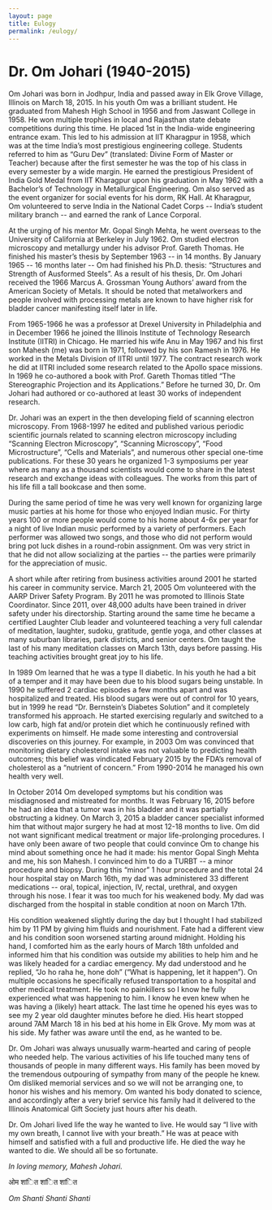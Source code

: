 ```yaml
---
layout: page
title: Eulogy
permalink: /eulogy/
---
```


Dr. Om Johari (1940-2015)
===

Om Johari was born in Jodhpur, India and passed away in Elk Grove Village, Illinois on March 18, 2015.  In his youth Om was a brilliant student.  He graduated from Mahesh High School in 1956 and from Jaswant College in 1958.  He won multiple trophies in local and Rajasthan state debate competitions during this time.  He placed 1st in the India-wide engineering entrance exam.  This led to his admission at IIT Kharagpur in 1958, which was at the time India’s most prestigious engineering college.  Students referred to him as “Guru Dev” (translated: Divine Form of Master or Teacher) because after the first semester he was the top of his class in every semester by a wide margin.  He earned the prestigious President of India Gold Medal from IIT Kharagpur upon his graduation in May 1962 with a Bachelor’s of Technology in Metallurgical Engineering.  Om also served as the event organizer for social events for his dorm, RK Hall.  At Kharagpur, Om volunteered to serve India in the National Cadet Corps -- India’s student military branch -- and earned the rank of Lance Corporal.

At the urging of his mentor Mr. Gopal Singh Mehta, he went overseas to the University of California at Berkeley in July 1962.  Om studied electron microscopy and metallurgy under his advisor Prof. Gareth Thomas.  He finished his master’s thesis by September 1963 -- in 14 months.  By January 1965 -- 16 months later -- Om had finished his Ph.D. thesis: “Structures and Strength of Ausformed Steels”.  As a result of his thesis, Dr. Om Johari received the 1966 Marcus A. Grossman Young Authors’ award from the American Society of Metals.  It should be noted that metalworkers and people involved with processing metals are known to have higher risk for bladder cancer manifesting itself later in life.

From 1965-1966 he was a professor at Drexel University in Philadelphia and in December 1966 he joined the Illinois Institute of Technology Research Institute (IITRI) in Chicago.  He married his wife Anu in May 1967 and his first son Mahesh (me) was born in 1971, followed by his son Ramesh in 1976.  He worked in the Metals Division of IITRI until 1977.  The contract research work he did at IITRI included some research related to the Apollo space missions.  In 1969 he co-authored a book with Prof. Gareth Thomas titled “The Stereographic Projection and its Applications.”  Before he turned 30, Dr. Om Johari had authored or co-authored at least 30 works of independent research.

Dr. Johari was an expert in the then developing field of scanning electron microscopy.  From 1968-1997 he edited and published various periodic scientific journals related to scanning electron microscopy including “Scanning Electron Microscopy”, “Scanning Microscopy”, “Food Microstructure”, “Cells and Materials”, and numerous other special one-time publications.  For these 30 years he organized 1-3 symposiums per year where as many as a thousand scientists would come to share in the latest research and exchange ideas with colleagues.  The works from this part of his life fill a tall bookcase and then some.

During the same period of time he was very well known for organizing large music parties at his home for those who enjoyed Indian music.  For thirty years 100 or more people would come to his home about 4-6x per year for a night of live Indian music performed by a variety of performers.  Each performer was allowed two songs, and those who did not perform would bring pot luck dishes in a round-robin assignment.  Om was very strict in that he did not allow socializing at the parties -- the parties were primarily for the appreciation of music.

A short while after retiring from business activities around 2001 he started his career in community service.  March 21, 2005 Om volunteered with the AARP Driver Safety Program.  By 2011 he was promoted to Illinois State Coordinator.  Since 2011, over 48,000 adults have been trained in driver safety under his directorship. Starting around the same time he became a certified Laughter Club leader and volunteered teaching a very full calendar of meditation, laughter, sudoku, gratitude, gentle yoga, and other classes at many suburban libraries, park districts, and senior centers.  Om taught the last of his many meditation classes on March 13th, days before passing.  His teaching activities brought great joy to his life.

In 1989 Om learned that he was a type II diabetic.  In his youth he had a bit of a temper and it may have been due to his blood sugars being unstable.  In 1990 he suffered 2 cardiac episodes a few months apart and was hospitalized and treated.  His blood sugars were out of control for 10 years, but in 1999 he read “Dr. Bernstein’s Diabetes Solution” and it completely transformed his approach.  He started exercising regularly and switched to a low carb, high fat and/or protein diet which he continuously refined with experiments on himself.  He made some interesting and controversial discoveries on this journey.  For example, in 2003 Om was convinced that monitoring dietary cholesterol intake was not valuable to predicting health outcomes; this belief was vindicated February 2015 by the FDA’s removal of cholesterol as a “nutrient of concern.”  From 1990-2014 he managed his own health very well.

In October 2014 Om developed symptoms but his condition was misdiagnosed and mistreated for months.  It was February 16, 2015 before he had an idea that a tumor was in his bladder and it was partially obstructing a kidney.  On March 3, 2015 a bladder cancer specialist informed him that without major surgery he had at most 12-18 months to live.  Om did not want significant medical treatment or major life-prolonging procedures.  I have only been aware of two people that could convince Om to change his mind about something once he had it made: his mentor Gopal Singh Mehta and me, his son Mahesh.  I convinced him to do a TURBT -- a minor procedure and biopsy.  During this “minor” 1 hour procedure and the total 24 hour hospital stay on March 16th, my dad was administered 33 different medications -- oral, topical, injection, IV, rectal, urethral, and oxygen through his nose.  I fear it was too much for his weakened body.  My dad was discharged from the hospital in stable condition at noon on March 17th.

His condition weakened slightly during the day but I thought I had stabilized him by 11 PM by giving him fluids and nourishment.  Fate had a different view and his condition soon worsened starting around midnight.  Holding his hand, I comforted him as the early hours of March 18th unfolded and informed him that his condition was outside my abilities to help him and he was likely headed for a cardiac emergency.  My dad understood and he replied, “Jo ho raha he, hone doh” (“What is happening, let it happen”).  On multiple occasions he specifically refused transportation to a hospital and other medical treatment. He took no painkillers so I know he fully experienced what was happening to him.  I know he even knew when he was having a (likely) heart attack.  The last time he opened his eyes was to see my 2 year old daughter minutes before he died.  His heart stopped around 7AM March 18 in his bed at his home in Elk Grove.  My mom was at his side.  My father was aware until the end, as he wanted to be.

Dr. Om Johari was always unusually warm-hearted and caring of people who needed help.  The various activities of his life touched many tens of thousands of people in many different ways.  His family has been moved by the tremendous outpouring of sympathy from many of the people he knew.  Om disliked memorial services and so we will not be arranging one, to honor his wishes and his memory.  Om wanted his body donated to science, and accordingly after a very brief service his family had it delivered to the Illinois Anatomical Gift Society just hours after his death.

Dr. Om Johari lived life the way he wanted to live.  He would say “I live with my own breath, I cannot live with your breath.”   He was at peace with himself and satisfied with a full and productive life.  He died the way he wanted to die.  We should all be so fortunate.

*In loving memory, Mahesh Johari.*

ओम शांित शांित शांित

*Om Shanti Shanti Shanti*

